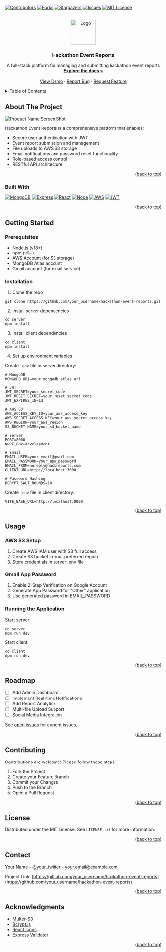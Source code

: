 <a id="readme-top"></a>

<!-- PROJECT SHIELDS -->

[![Contributors][contributors-shield]][contributors-url]
[![Forks][forks-shield]][forks-url]
[![Stargazers][stars-shield]][stars-url]
[![Issues][issues-shield]][issues-url]
[![MIT License][license-shield]][license-url]

<!-- PROJECT LOGO -->
<br />
<div align="center">
  <a href="https://github.com/your_username/hackathon-event-reports">
    <img src="images/logo.png" alt="Logo" width="80" height="80">
  </a>

  <h3 align="center">Hackathon Event Reports</h3>

  <p align="center">
    A full-stack platform for managing and submitting hackathon event reports
    <br />
    <a href="https://github.com/your_username/hackathon-event-reports"><strong>Explore the docs »</strong></a>
    <br />
    <br />
    <a href="https://yourapp.com">View Demo</a>
    &middot;
    <a href="https://github.com/your_username/hackathon-event-reports/issues">Report Bug</a>
    &middot;
    <a href="https://github.com/your_username/hackathon-event-reports/issues">Request Feature</a>
  </p>
</div>

<!-- TABLE OF CONTENTS -->
<details>
  <summary>Table of Contents</summary>
  <ol>
    <li><a href="#about-the-project">About The Project</a></li>
    <li><a href="#built-with">Built With</a></li>
    <li><a href="#getting-started">Getting Started</a>
      <ul>
        <li><a href="#prerequisites">Prerequisites</a></li>
        <li><a href="#installation">Installation</a></li>
      </ul>
    </li>
    <li><a href="#usage">Usage</a></li>
    <li><a href="#roadmap">Roadmap</a></li>
    <li><a href="#contributing">Contributing</a></li>
    <li><a href="#license">License</a></li>
    <li><a href="#contact">Contact</a></li>
    <li><a href="#acknowledgments">Acknowledgments</a></li>
  </ol>
</details>

<!-- ABOUT THE PROJECT -->

## About The Project

[![Product Name Screen Shot][product-screenshot]](https://example.com)

Hackathon Event Reports is a comprehensive platform that enables:

- Secure user authentication with JWT
- Event report submission and management
- File uploads to AWS S3 storage
- Email notifications and password reset functionality
- Role-based access control
- RESTful API architecture

<p align="right">(<a href="#readme-top">back to top</a>)</p>

### Built With

[![MongoDB][MongoDB-shield]][MongoDB-url]
[![Express][Express-shield]][Express-url]
[![React][React-shield]][React-url]
[![Node][Node-shield]][Node-url]
[![AWS][AWS-shield]][AWS-url]
[![JWT][JWT-shield]][JWT-url]

<p align="right">(<a href="#readme-top">back to top</a>)</p>

<!-- GETTING STARTED -->

## Getting Started

### Prerequisites

- Node.js (v18+)
- npm (v9+)
- AWS Account (for S3 storage)
- MongoDB Atlas account
- Gmail account (for email service)

### Installation

1. Clone the repo

```
git clone https://github.com/your_username/hackathon-event-reports.git
```

2. Install server dependencies

```
cd server
npm install
```

3. Install client dependencies

```
cd client
npm install
```

4. Set up environment variables

Create `.env` file in server directory:

```
# MongoDB
MONGODB_URI=your_mongodb_atlas_url

# JWT
JWT_SECRET=your_secret_code
JWT_RESET_SECRET=your_reset_secret_code
JWT_EXPIRES_IN=1d

# AWS S3
AWS_ACCESS_KEY_ID=your_aws_access_key
AWS_SECRET_ACCESS_KEY=your_aws_secret_access_key
AWS_REGION=your_aws_region
S3_BUCKET_NAME=your_s3_bucket_name

# Server
PORT=8000
NODE_ENV=development

# Email
EMAIL_USER=your_email@gmail.com
EMAIL_PASSWORD=your_app_password
EMAIL_FROM=noreply@hackreports.com
CLIENT_URL=http://localhost:3000

# Password Hashing
BCRYPT_SALT_ROUNDS=10
```

Create `.env` file in client directory:

```
VITE_BASE_URL=http://localhost:8000
```

<p align="right">(<a href="#readme-top">back to top</a>)</p>

<!-- USAGE -->

## Usage

### AWS S3 Setup

1. Create AWS IAM user with S3 full access
2. Create S3 bucket in your preferred region
3. Store credentials in server .env file

### Gmail App Password

1. Enable 2-Step Verification on Google Account
2. Generate App Password for "Other" application
3. Use generated password in EMAIL_PASSWORD

### Running the Application

Start server:

```
cd server
npm run dev
```

Start client:

```
cd client
npm run dev
```

<p align="right">(<a href="#readme-top">back to top</a>)</p>

<!-- ROADMAP -->

## Roadmap

- [ ] Add Admin Dashboard
- [ ] Implement Real-time Notifications
- [ ] Add Report Analytics
- [ ] Multi-file Upload Support
- [ ] Social Media Integration

See [open issues](https://github.com/your_username/hackathon-event-reports/issues) for current issues.

<p align="right">(<a href="#readme-top">back to top</a>)</p>

<!-- CONTRIBUTING -->

## Contributing

Contributions are welcome! Please follow these steps:

1. Fork the Project
2. Create your Feature Branch
3. Commit your Changes
4. Push to the Branch
5. Open a Pull Request

<p align="right">(<a href="#readme-top">back to top</a>)</p>

<!-- LICENSE -->

## License

Distributed under the MIT License. See `LICENSE.txt` for more information.

<p align="right">(<a href="#readme-top">back to top</a>)</p>

<!-- CONTACT -->

## Contact

Your Name - [@your_twitter](https://twitter.com/your_handle) - your.email@example.com

Project Link: [https://github.com/your_username/hackathon-event-reports](https://github.com/your_username/hackathon-event-reports)

<p align="right">(<a href="#readme-top">back to top</a>)</p>

<!-- ACKNOWLEDGMENTS -->

## Acknowledgments

- [Multer-S3](https://github.com/badunk/multer-s3)
- [Bcrypt.js](https://github.com/dcodeIO/bcrypt.js)
- [React Icons](https://react-icons.github.io/react-icons/)
- [Express Validator](https://express-validator.github.io/docs/)

<p align="right">(<a href="#readme-top">back to top</a>)</p>

<!-- MARKDOWN LINKS & IMAGES -->

[contributors-shield]: https://img.shields.io/github/contributors/your_username/hackathon-event-reports.svg?style=for-the-badge
[contributors-url]: https://github.com/your_username/hackathon-event-reports/graphs/contributors
[forks-shield]: https://img.shields.io/github/forks/your_username/hackathon-event-reports.svg?style=for-the-badge
[forks-url]: https://github.com/your_username/hackathon-event-reports/network/members
[stars-shield]: https://img.shields.io/github/stars/your_username/hackathon-event-reports.svg?style=for-the-badge
[stars-url]: https://github.com/your_username/hackathon-event-reports/stargazers
[issues-shield]: https://img.shields.io/github/issues/your_username/hackathon-event-reports.svg?style=for-the-badge
[issues-url]: https://github.com/your_username/hackathon-event-reports/issues
[license-shield]: https://img.shields.io/github/license/your_username/hackathon-event-reports.svg?style=for-the-badge
[license-url]: https://github.com/your_username/hackathon-event-reports/blob/master/LICENSE.txt
[product-screenshot]: images/screenshot.png

<!-- Tech Stack Shields -->

[MongoDB-shield]: https://img.shields.io/badge/MongoDB-%234ea94b.svg?style=for-the-badge&logo=mongodb&logoColor=white
[MongoDB-url]: https://www.mongodb.com/
[Express-shield]: https://img.shields.io/badge/Express.js-404D59?style=for-the-badge
[Express-url]: https://expressjs.com/
[React-shield]: https://img.shields.io/badge/React-20232A?style=for-the-badge&logo=react&logoColor=61DAFB
[React-url]: https://reactjs.org/
[Node-shield]: https://img.shields.io/badge/Node.js-43853D?style=for-the-badge&logo=node.js&logoColor=white
[Node-url]: https://nodejs.org/
[AWS-shield]: https://img.shields.io/badge/AWS-%23FF9900.svg?style=for-the-badge&logo=amazon-aws&logoColor=white
[AWS-url]: https://aws.amazon.com/
[JWT-shield]: https://img.shields.io/badge/JWT-black?style=for-the-badge&logo=JSON%20web%20tokens
[JWT-url]: https://jwt.io/
